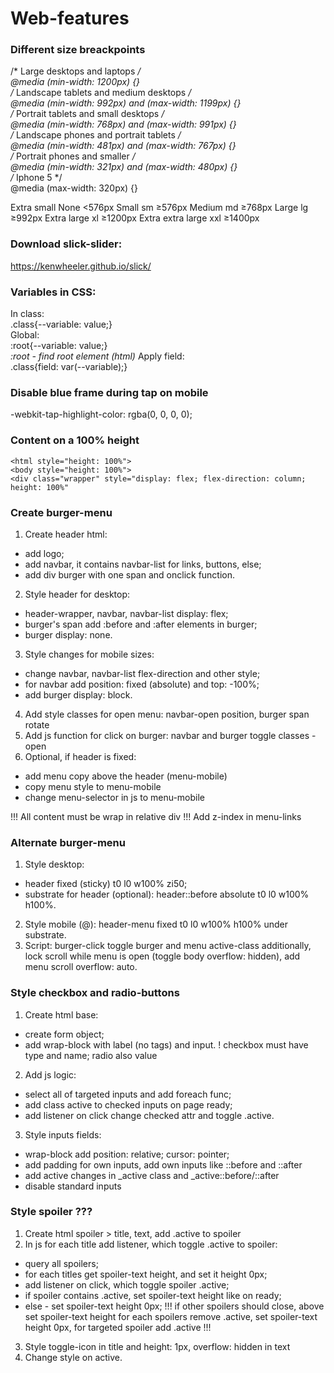 # Web-features

### Different size breackpoints
/* Large desktops and laptops */  
@media (min-width: 1200px) {}  
/* Landscape tablets and medium desktops */  
@media (min-width: 992px) and (max-width: 1199px) {}  
/* Portrait tablets and small desktops */  
@media (min-width: 768px) and (max-width: 991px) {}  
/* Landscape phones and portrait tablets */  
@media (min-width: 481px) and (max-width: 767px) {}  
/* Portrait phones and smaller */  
@media (min-width: 321px) and (max-width: 480px) {}  
/* Iphone 5 */  
@media (max-width: 320px) {}  

Extra small         None  <576px
Small               sm 	  ≥576px
Medium 	            md 	  ≥768px
Large 	            lg 	  ≥992px
Extra large 	      xl 	  ≥1200px
Extra extra large 	xxl 	≥1400px

### Download slick-slider:  
https://kenwheeler.github.io/slick/

### Variables in CSS:
In class:  
.class{--variable: value;}  
Global:  
:root{--variable: value;}  
*:root - find root element (html)*
Apply field:  
.class{field: var(--variable);}

### Disable blue frame during tap on mobile
-webkit-tap-highlight-color: rgba(0, 0, 0, 0);

### Content on a 100% height
`<html style="height: 100%">`  
`<body style="height: 100%">`  
`<div class="wrapper" style="display: flex; flex-direction: column; height: 100%"`

### Create burger-menu
1. Create header html:
- add logo;
- add navbar, it contains navbar-list for links, buttons, else;
- add div burger with one span and onclick function.
2. Style header for desktop:
- header-wrapper, navbar, navbar-list display: flex;
- burger's span add :before and :after elements in burger;
- burger display: none.
3. Style changes for mobile sizes:
- change navbar, navbar-list flex-direction and other style;
- for navbar add position: fixed (absolute) and top: -100%;
- add burger display: block.
4. Add style classes for open menu: navbar-open position, burger span rotate
5. Add js function for click on burger: navbar and burger toggle classes -open
6. Optional, if header is fixed:
- add menu copy above the header (menu-mobile)
- copy menu style to menu-mobile
- change menu-selector in js to menu-mobile
  
!!! All content must be wrap in relative div
!!! Add z-index in menu-links
### Alternate burger-menu
1. Style desktop:
- header fixed (sticky) t0 l0 w100% zi50;
- substrate for header (optional): header::before absolute t0 l0 w100% h100%.
2. Style mobile (@): header-menu fixed t0 l0 w100% h100% under substrate.
3. Script: burger-click toggle burger and menu active-class
additionally, lock scroll while menu is open (toggle body overflow: hidden),
add menu scroll overflow: auto.

### Style checkbox and radio-buttons
1. Create html base:
- create form object;
- add wrap-block with label (no tags) and input.
! checkbox must have type and name; radio also value
2. Add js logic:
- select all of targeted inputs and add foreach func;
- add class active to checked inputs on page ready;
- add listener on click change checked attr and toggle .active.
3. Style inputs fields:
- wrap-block add position: relative; cursor: pointer;
- add padding for own inputs, add own inputs like ::before and ::after
- add active changes in _active class and _active::before/::after
- disable standard inputs

### Style spoiler ???
1. Create html spoiler > title, text, add .active to spoiler
2. In js for each title add listener, which toggle .active to spoiler:
- query all spoilers;
- for each titles get spoiler-text height, and set it height 0px;
- add listener on click, which toggle spoiler .active;
- if spoiler contains .active, set spoiler-text height like on ready;
- else - set spoiler-text height 0px;
!!! if other spoilers should close, above set spoiler-text height
  for each spoilers remove .active, set spoiler-text height 0px,
  for targeted spoiler add .active !!!
3. Style toggle-icon in title and height: 1px, overflow: hidden in text
4. Change style on active.


